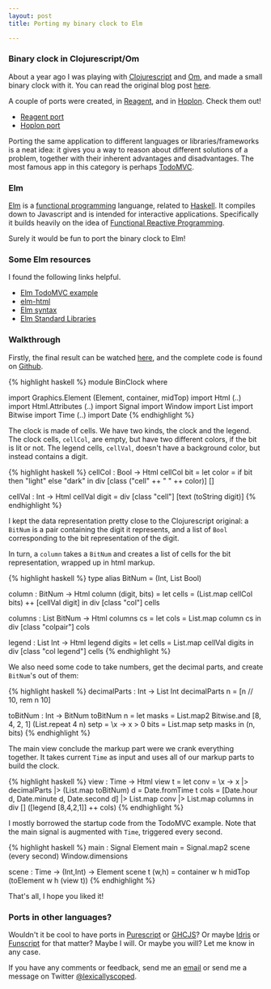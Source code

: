 ```yaml
---
layout: post
title: Porting my binary clock to Elm

---
```


### Binary clock in Clojurescript/Om ###

About a year ago I was playing with
[Clojurescript](http://clojure.org/clojurescript) and
[Om](https://github.com/swannodette/om), and made a small binary clock
with it. You can read the original blog post
[here](/2014/01/23/clojurescript-react-om-binary-clock.html).

A couple of ports were created, in [Reagent](http://holmsand.github.io/reagent/), and in [Hoplon](http://hoplon.io/). Check
them out!

- [Reagent port](http://holmsand.github.io/reagent/news/binary-clock.html)
- [Hoplon port](http://pmbauer.github.io/2014/01/27/hoplon-binary-clock/)

Porting the same application to different languages or
libraries/frameworks is a neat idea: it gives you a way to reason about
different solutions of a problem, together with their inherent
advantages and disadvantages. The most famous app in this category is
perhaps [TodoMVC](http://todomvc.com/). 

### Elm ###

[Elm](http://elm-lang.org/) is a
[functional programming](http://en.wikipedia.org/wiki/Functional_programming)
languange, related to
[Haskell](https://www.haskell.org/haskellwiki/Haskell). It compiles
down to Javascript and is intended for interactive applications.
Specifically it builds heavily on the idea of [Functional Reactive Programming](http://elm-lang.org/learn/What-is-FRP.elm).

Surely it would be fun to port the binary clock to Elm!

### Some Elm resources ###

I found the following links helpful.
 
- [Elm TodoMVC example](https://github.com/evancz/elm-todomvc/)
- [elm-html](http://package.elm-lang.org/packages/evancz/elm-html/1.0.0/)
- [Elm syntax](http://elm-lang.org/learn/Syntax.elm)
- [Elm Standard Libraries](http://package.elm-lang.org/packages/elm-lang/core/1.0.0/)

### Walkthrough ###

Firstly, the final result can be watched [here](/demo/elm-binclock/),
and the complete code is found on [Github](https://github.com/fredyr/elm-binclock).

{% highlight haskell %}
module BinClock where

import Graphics.Element (Element, container, midTop)
import Html (..)
import Html.Attributes (..)
import Signal
import Window
import List
import Bitwise
import Time (..)
import Date 
{% endhighlight %}

The clock is made of cells. We have two kinds, the clock and the
legend. The clock cells, `cellCol`, are empty, but have two different colors, if
the bit is lit or not. The legend cells, `cellVal`, doesn't have a background
color, but instead contains a digit.

{% highlight haskell %}
cellCol : Bool -> Html
cellCol bit =
    let color = if bit then "light" else "dark"
    in div [class ("cell" ++ " " ++ color)] []
    
cellVal : Int -> Html
cellVal digit = div [class "cell"] [text (toString digit)]
{% endhighlight %}

I kept the data representation pretty close to the Clojurescript
original: a `BitNum` is a pair containing the digit it represents, and
a list of `Bool` corresponding to the bit representation of the digit. 

In turn, a `column` takes a `BitNum` and creates a list of cells for
the bit representation, wrapped up in html markup.

{% highlight haskell %}
type alias BitNum = (Int, List Bool)

column : BitNum -> Html
column (digit, bits) =
    let cells = (List.map cellCol bits) ++ [cellVal digit]
    in div [class "col"] cells

columns : List BitNum -> Html
columns cs =
    let cols = List.map column cs
    in div [class "colpair"] cols

legend : List Int -> Html
legend digits =
    let cells = List.map cellVal digits
    in div [class "col legend"] cells
{% endhighlight %}

We also need some code to take numbers, get the decimal parts, and
create `BitNum`'s out of them:

{% highlight haskell %}
decimalParts : Int -> List Int
decimalParts n = [n // 10, rem n 10]

toBitNum : Int -> BitNum
toBitNum n =
    let masks = List.map2 Bitwise.and [8, 4, 2, 1] (List.repeat 4 n)
        setp  = \x -> x > 0
        bits  = List.map setp masks
    in (n, bits)
{% endhighlight %}

The main view conclude the markup part were we crank everything
together. It takes current `Time` as input and uses all of our markup
parts to build the clock.

{% highlight haskell %}
view : Time -> Html
view t =
    let conv = \x -> x |> decimalParts |> (List.map toBitNum)
        d = Date.fromTime t
        cols = [Date.hour d, Date.minute d, Date.second d]
               |> List.map conv
               |> List.map columns
    in div [] ([legend [8,4,2,1]] ++ cols)
{% endhighlight %}

I mostly borrowed the startup code from the TodoMVC example. Note that
the main signal is augmented with `Time`, triggered every second.

{% highlight haskell %}
main : Signal Element
main = Signal.map2 scene (every second) Window.dimensions

scene : Time -> (Int,Int) -> Element
scene t (w,h) =
    container w h midTop (toElement w h (view t))
{% endhighlight %}

That's all, I hope you liked it!

### Ports in other languages?
Wouldn't it be cool to have ports in
[Purescript](http://www.purescript.org/) or
[GHCJS](https://github.com/ghcjs/ghcjs)? Or maybe
[Idris](http://www.idris-lang.org/) or
[Funscript](http://funscript.info/) for that matter? Maybe I will. Or
maybe you will? Let me know in any case.


If you have any comments or feedback,
send me an [email](mailto:fredrik.dyrkell@gmail.com) or send me a message on
Twitter [@lexicallyscoped](https://twitter.com/lexicallyscoped).


